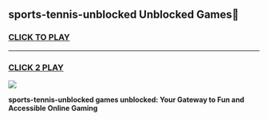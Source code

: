 
## sports-tennis-unblocked Unblocked Games👋
<h3>
<a href="https://news.freeplayer.one?title=sports-tennis-unblocked&ref=16F">CLICK TO PLAY</a></h3>
<hr>

<h3>
<a href="https://news.freeplayer.one?title=sports-tennis-unblocked&ref=16F">CLICK 2 PLAY</a>
  
</h3>

<a href="https://news.freeplayer.one?title=sports-tennis-unblocked&ref=16F/"><img src="https://clearcache.store/games.png"></a>


**sports-tennis-unblocked games unblocked: Your Gateway to Fun and Accessible Online Gaming**
